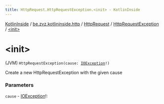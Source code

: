 ```yaml
---
title: HttpRequest.HttpRequestException.<init> - KotlinInside
---
```


[KotlinInside](../../../index.html) / [be.zvz.kotlininside.http](../../index.html) / [HttpRequest](../index.html) / [HttpRequestException](index.html) / [&lt;init&gt;](./-init-.html)

# &lt;init&gt;

(JVM) `HttpRequestException(cause: `[`IOException`](https://docs.oracle.com/javase/7/docs/api/java/io/IOException.html)`!)`

Create a new HttpRequestException with the given cause

### Parameters

`cause` - [IOException](https://docs.oracle.com/javase/7/docs/api/java/io/IOException.html)!: 